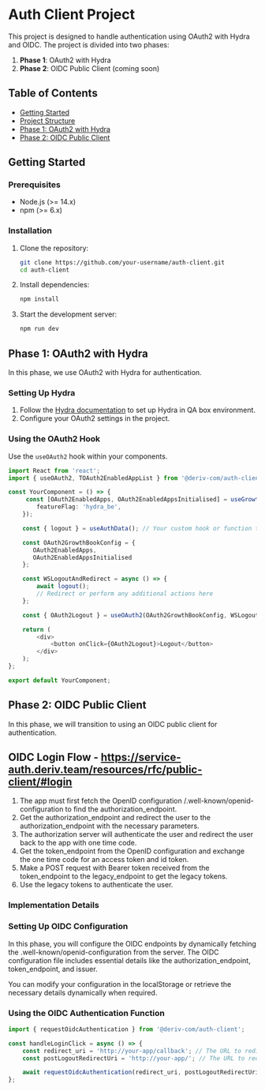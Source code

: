 # Auth Client Project

This project is designed to handle authentication using OAuth2 with Hydra and OIDC. The project is divided into two phases:

1. **Phase 1**: OAuth2 with Hydra
2. **Phase 2**: OIDC Public Client (coming soon)

## Table of Contents

-   [Getting Started](#getting-started)
-   [Project Structure](#project-structure)
-   [Phase 1: OAuth2 with Hydra](#phase-1-oauth2-with-hydra)
-   [Phase 2: OIDC Public Client](#phase-2-oidc-public-client)

## Getting Started

### Prerequisites

-   Node.js (>= 14.x)
-   npm (>= 6.x)

### Installation

1. Clone the repository:

    ```sh
    git clone https://github.com/your-username/auth-client.git
    cd auth-client
    ```

2. Install dependencies:

    ```sh
    npm install
    ```

3. Start the development server:
    ```sh
    npm run dev
    ```

## Phase 1: OAuth2 with Hydra

In this phase, we use OAuth2 with Hydra for authentication.

### Setting Up Hydra

1. Follow the [Hydra documentation](https://service-auth.deriv.team/resources/hydra-qa-setup/) to set up Hydra in QA box environment.
2. Configure your OAuth2 settings in the project.

### Using the OAuth2 Hook

Use the `useOAuth2` hook within your components.

```typescript
import React from 'react';
import { useOAuth2, TOAuth2EnabledAppList } from '@deriv-com/auth-client';

const YourComponent = () => {
     const [OAuth2EnabledApps, OAuth2EnabledAppsInitialised] = useGrowthbookGetFeatureValue<TOAuth2EnabledAppList>({
        featureFlag: 'hydra_be',
    });

    const { logout } = useAuthData(); // Your custom hook or function to handle logout

    const OAuth2GrowthBookConfig = {
       OAuth2EnabledApps,
       OAuth2EnabledAppsInitialised
    };

    const WSLogoutAndRedirect = async () => {
        await logout();
        // Redirect or perform any additional actions here
    };

    const { OAuth2Logout } = useOAuth2(OAuth2GrowthBookConfig, WSLogoutAndRedirect);

    return (
        <div>
            <button onClick={OAuth2Logout}>Logout</button>
        </div>
    );
};

export default YourComponent;

```

## Phase 2: OIDC Public Client

In this phase, we will transition to using an OIDC public client for authentication.

## OIDC Login Flow - https://service-auth.deriv.team/resources/rfc/public-client/#login

1. The app must first fetch the OpenID configuration /.well-known/openid-configuration to find the authorization_endpoint.
2. Get the authorization_endpoint and redirect the user to the authorization_endpoint with the necessary parameters.
3. The authorization server will authenticate the user and redirect the user back to the app with one time code.
4. Get the token_endpoint from the OpenID configuration and exchange the one time code for an access token and id token.
5. Make a POST request with Bearer token received from the token_endpoint to the legacy_endpoint to get the legacy tokens.
6. Use the legacy tokens to authenticate the user.

### Implementation Details

### Setting Up OIDC Configuration

In this phase, you will configure the OIDC endpoints by dynamically fetching the .well-known/openid-configuration from the server. The OIDC configuration file includes essential details like the authorization_endpoint, token_endpoint, and issuer.

You can modify your configuration in the localStorage or retrieve the necessary details dynamically when required.

### Using the OIDC Authentication Function

```typescript
import { requestOidcAuthentication } from '@deriv-com/auth-client';

const handleLoginClick = async () => {
    const redirect_uri = 'http://your-app/callback'; // The URL to redirect to after successful login
    const postLogoutRedirectUri = 'http://your-app/'; // The URL to redirect to after logging out

    await requestOidcAuthentication(redirect_uri, postLogoutRedirectUri); // If successful, the user will be redirected to the redirectUri
};
```
